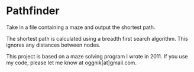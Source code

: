 Pathfinder
==========

Take in a file containing a maze and output the shortest path.

The shortest path is calculated using a breadth first search algorithm.  This ignores any distances between nodes.



This project is based on a maze solving program I wrote in 2011.
If you use my code, please let me know at oggnik[at]gmail.com.
